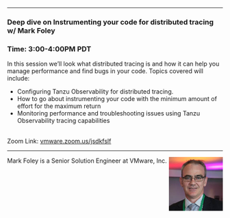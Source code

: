 <style>
  .wrapper {margin-top:75px;}
  header {top:20px!important;
  .session-wrapper{border:1px solid #36373b; border-radius:5px; padding:20px; background-color:##D3D3D3;}
  
</style>
<hr/>

### **Deep dive on Instrumenting your code for distributed tracing w/ Mark Foley**
### **Time: 3:00-4:00PM PDT**
<div class="session-wrapper">
In this session we’ll look what distributed tracing is and how it can help you manage performance and find bugs in your code. Topics covered will include: <br> 
<ul>
  <li>Configuring Tanzu Observability for distributed tracing.</li>
  <li>How to go about instrumenting your code with the minimum amount of effort for the maximum return</li>
  <li>Monitoring performance and troubleshooting issues using Tanzu Observability tracing capabilities</li>
</ul>
<br>
Zoom Link: <a href="vmware.zoom.us/jsdkfslf">vmware.zoom.us/jsdkfslf</a>
</div>


<hr/>
<img src="mark_foley.jpeg" alt="Mark Foley" width="25%" align="right">
    
<p>Mark Foley is a Senior Solution Engineer at VMware, Inc.</p>
